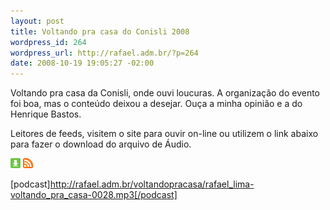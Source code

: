 ```yaml
--- 
layout: post
title: Voltando pra casa do Conisli 2008
wordpress_id: 264
wordpress_url: http://rafael.adm.br/?p=264
date: 2008-10-19 19:05:27 -02:00
---
```

Voltando pra casa da Conisli, onde ouvi loucuras. A organização do evento foi boa, mas o conteúdo deixou a desejar. Ouça a minha opinião e a do Henrique Bastos.

Leitores de feeds, visitem o site para ouvir on-line ou utilizem o link abaixo para fazer o download do arquivo de Áudio.

<a class="noborder" href="http://rafael.adm.br/voltandopracasa/rafael_lima-voltando_pra_casa-0028.mp3" title="Download"><img src="/wp-content/themes/rafael_lima-rockinblue/images/download_green.gif" border="0" alt="Download" /></a> <a class="noborder" href="http://feeds.feedburner.com/rafael_lima_podcast" title="RSS"><img src="/wp-content/themes/rafael_lima-rockinblue/images/icn-feed-16x16.png" border="0" alt="RSS" /></a>

[podcast]http://rafael.adm.br/voltandopracasa/rafael_lima-voltando_pra_casa-0028.mp3[/podcast]
